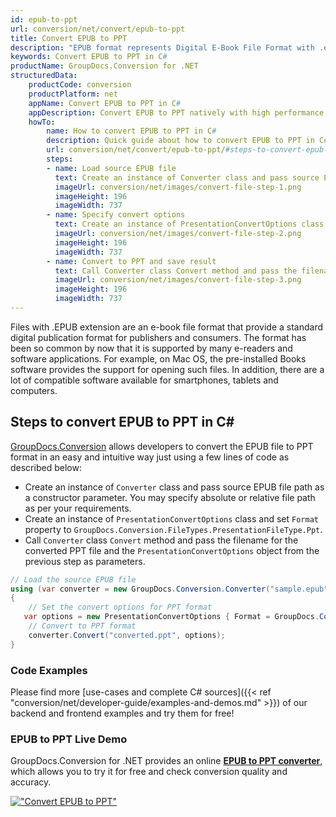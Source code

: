 ```yaml
---
id: epub-to-ppt
url: conversion/net/convert/epub-to-ppt
title: Convert EPUB to PPT
description: "EPUB format represents Digital E-Book File Format with .epub extension. Learn how to convert EPUB to PPT file programmatically in C# language using GroupDocs.Conversion for .NET library."
keywords: Convert EPUB to PPT in C#
productName: GroupDocs.Conversion for .NET
structuredData:
    productCode: conversion
    productPlatform: net
    appName: Convert EPUB to PPT in C#
    appDescription: Convert EPUB to PPT natively with high performance using C# language and server side GroupDocs.Conversion for .NET APIs, without the use of any software like Microsoft or Open Office.
    howTo:
        name: How to convert EPUB to PPT in C# 
        description: Quick guide about how to convert EPUB to PPT in C# with high performance and accuracy.
        url: conversion/net/convert/epub-to-ppt/#steps-to-convert-epub-to-ppt-in-c
        steps:
        - name: Load source EPUB file 
          text: Create an instance of Converter class and pass source EPUB file path as a constructor parameter. You may specify absolute or relative file path as per your requirements. 
          imageUrl: conversion/net/images/convert-file-step-1.png
          imageHeight: 196
          imageWidth: 737
        - name: Specify convert options 
          text: Create an instance of PresentationConvertOptions class.
          imageUrl: conversion/net/images/convert-file-step-2.png
          imageHeight: 196
          imageWidth: 737
        - name: Convert to PPT and save result 
          text: Call Converter class Convert method and pass the filename for the converted HTML file and the PresentationConvertOptions object from the previous step as parameters.
          imageUrl: conversion/net/images/convert-file-step-3.png
          imageHeight: 196
          imageWidth: 737
---
```


Files with .EPUB extension are an e-book file format that provide a standard digital publication format for publishers and consumers. The format has been so common by now that it is supported by many e-readers and software applications. For example, on Mac OS, the pre-installed Books software provides the support for opening such files. In addition, there are a lot of compatible software available for smartphones, tablets and computers.

## Steps to convert EPUB to PPT in C#

[GroupDocs.Conversion](https://products.groupdocs.com/conversion/net) allows developers to convert the EPUB file to PPT format in an easy and intuitive way just using a few lines of code as described below:

* Create an instance of `Converter` class and pass source EPUB file path as a constructor parameter. You may specify absolute or relative file path as per your requirements. 
* Create an instance of `PresentationConvertOptions` class and set `Format` property to `GroupDocs.Conversion.FileTypes.PresentationFileType.Ppt`.
* Call `Converter` class `Convert` method and pass the filename for the converted PPT file and the `PresentationConvertOptions` object from the previous step as parameters.

```csharp
// Load the source EPUB file
using (var converter = new GroupDocs.Conversion.Converter("sample.epub"))
{
    // Set the convert options for PPT format
   var options = new PresentationConvertOptions { Format = GroupDocs.Conversion.FileTypes.PresentationFileType.Ppt };
    // Convert to PPT format
    converter.Convert("converted.ppt", options);
}
```

### Code Examples

Please find more [use-cases and complete C# sources]({{< ref "conversion/net/developer-guide/examples-and-demos.md" >}}) of our backend and frontend examples and try them for free!

### EPUB to PPT Live Demo

GroupDocs.Conversion for .NET provides an online [**EPUB to PPT converter**](https://products.groupdocs.app/conversion/epub-to-ppt), which allows you to try it for free and check conversion quality and accuracy.

[!["Convert EPUB to PPT"](conversion/net/images/convert-to-ppt/convert-epub-to-ppt.png)](https://products.groupdocs.app/conversion/epub-to-ppt)